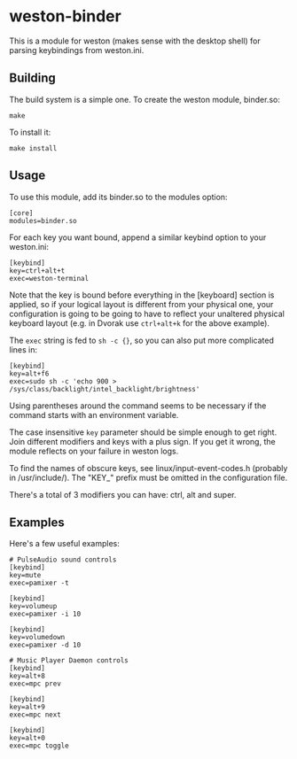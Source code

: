 weston-binder
=============

This is a module for weston (makes sense with the desktop shell) for parsing
keybindings from weston.ini.


Building
--------
The build system is a simple one. To create the weston module, binder.so:

	make

To install it:

	make install

Usage
-----
To use this module, add its binder.so to the modules option:

	[core]
	modules=binder.so

For each key you want bound, append a similar keybind option to your
weston.ini:

	[keybind]
	key=ctrl+alt+t
	exec=weston-terminal

Note that the key is bound before everything in the [keyboard] section is
applied, so if your logical layout is different from your physical one, your
configuration is going to be going to have to reflect your unaltered physical
keyboard layout (e.g. in Dvorak use `ctrl+alt+k` for the above example).

The `exec` string is fed to `sh -c {}`, so you can also put more complicated
lines in:

	[keybind]
	key=alt+f6
	exec=sudo sh -c 'echo 900 > /sys/class/backlight/intel_backlight/brightness'

Using parentheses around the command seems to be necessary if the command
starts with an environment variable.

The case insensitive `key` parameter should be simple enough to get right. Join
different modifiers and keys with a plus sign. If you get it wrong, the module
reflects on your failure in weston logs.

To find the names of obscure keys, see linux/input-event-codes.h (probably in
/usr/include/). The "KEY_" prefix must be omitted in the configuration file.

There's a total of 3 modifiers you can have: ctrl, alt and super.

Examples
--------
Here's a few useful examples:

	# PulseAudio sound controls
	[keybind]
	key=mute
	exec=pamixer -t

	[keybind]
	key=volumeup
	exec=pamixer -i 10

	[keybind]
	key=volumedown
	exec=pamixer -d 10

	# Music Player Daemon controls
	[keybind]
	key=alt+8
	exec=mpc prev

	[keybind]
	key=alt+9
	exec=mpc next

	[keybind]
	key=alt+0
	exec=mpc toggle

